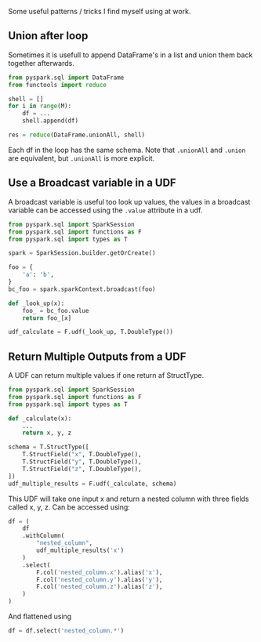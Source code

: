 Some useful patterns / tricks I find myself using at work.<!--more-->

## Union after loop

Sometimes it is usefull to append DataFrame's in a list and union them back together afterwards.

```python
from pyspark.sql import DataFrame
from functools import reduce

shell = []
for i in range(M):
    df = ...
    shell.append(df)

res = reduce(DataFrame.unionAll, shell)
```

Each df in the loop has the same schema. Note that `.unionAll` and `.union` are equivalent, but `.unionAll` is more explicit.

## Use a Broadcast variable in a UDF

A broadcast variable is useful too look up values, the values in a broadcast variable can be accessed using the `.value` attribute in a udf.

```python
from pyspark.sql import SparkSession
from pyspark.sql import functions as F
from pyspark.sql import types as T

spark = SparkSession.builder.getOrCreate()

foo = {
    'a': 'b',
}
bc_foo = spark.sparkContext.broadcast(foo)

def _look_up(x):
    foo_ = bc_foo.value
    return foo_[x]    

udf_calculate = F.udf(_look_up, T.DoubleType())
```

## Return Multiple Outputs from a UDF

A UDF can return multiple values if one return af StructType.

```python
from pyspark.sql import SparkSession
from pyspark.sql import functions as F
from pyspark.sql import types as T

def _calculate(x):
    ...    
    return x, y, z

schema = T.StructType([
    T.StructField("x", T.DoubleType(),
    T.StructField("y", T.DoubleType(),
    T.StructField("z", T.DoubleType(),
])
udf_multiple_results = F.udf(_calculate, schema)
```

This UDF will take one input x and return a nested column with three fields called x, y, z. Can be accessed using:

```python
df = (
    df
    .withColumn(
        "nested_column",
        udf_multiple_results('x')
    )
    .select(
        F.col('nested_column.x').alias('x'),
        F.col('nested_column.y').alias('y'),
        F.col('nested_column.z').alias('z'),
    )
)
```

And flattened using

```python
df = df.select('nested_column.*')
```

